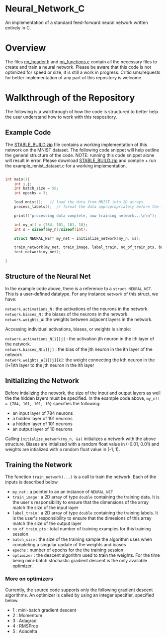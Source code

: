 # Neural_Network_C
An implementation of a standard feed-forward neural network written entirely in C.

# Overview

The files [nn_header.h](./nn_header.h) and [nn_functions.c](./nn_functions.c) contain all the necessary files to create and train a neural network. Please be aware that this code is not optimized for speed or size,
it is still a work in progress. Criticisms/requests for better implementation of any part of this repository is welcome.

# Walkthrough of the Repository

The following is a walkthrough of how the code is structured to better help the user understand how to work with this respository.

## Example Code

The [STABLE_BUILD.zip](./STABLE_BUILD.zip) file contains a working implementation of this network on the MNIST dataset. The following code snippet will help outline the general structure of the code. NOTE: running this code snippet alone will result in error. Please download [STABLE_BUILD.zip](./STABLE_BUILD.zip) and compile + run the example_mnist_dataset.c for a working implementation.

```C

int main(){
    int i,j;
    int batch_size = 50;
    int epochs = 3;

    load_mnist();   // load the data from MNIST into 2D arrays.
    process_labels();  // format the data appropropriately before the function to train the network is called.

    printf("processing data complete, now training network...\n\n");

    int my_n[] = {784, 101, 101, 10};  
    int s = sizeof(my_n)/sizeof(int);

    struct NEURAL_NET* my_net = initialize_network(my_n, &s);

    train_network(my_net, train_image, label_train, no_of_train_pts, batch_size, epochs, 1);
    test_network(my_net);

}

```
## Structure of the Neural Net

In the example code above, there is a reference to a `struct NEURAL_NET`. This is a user-defined datatype. For any instance `network` of this struct, we have:

`network.activations_N` : the activations of the neurons in the network. <br />
`network.biases_N` : the biases of the neurons in the network. <br />
`network.weights_W`: the weights between adjacent layers in the network. <br />

Accessing individual activations, biases, or weights is simple: <br />


`network.activations_N[i][j]` : the activation jth neuron in the ith layer of the network.  <br />
`network.biases_N[i][j]` : the bias of the jth neuron in the ith layer of the network <br />
`network.weights_W[i][j][k]`: the weight connecting the kth neuron in the (i+1)th layer to the jth neuron in the ith layer <br />

## Initializing the Network

Before intializing the network, the size of the input and output layers as well the the hidden layers must be specified. In the example code above, `my_n[] = {784, 101, 101, 10}` specifies the following: <br />

- an input layer of 784 neurons <br />
- a hidden layer of 101 neurons <br />
- a hidden layer of 101 neurons <br />
- an output layer of 10 neurons <br />

Calling `initialize_network(my_n, &s)` initializes a network with the above structure. Biases are intialized with a random float value in (-0.01, 0.01) and weights are intialized with a random float value in (-1, 1).

## Training the Network

The function `train_network(...)` is a call to train the network. Each of the inputs is described below. <br />

- `my_net` : a pointer to an an instance of `NEURAL_NET`
- `train_image` : a 2D array of type `double` containing the training data. It is the user's responsibility to ensure that the dimensions of the array match the size of the input layer
- `label_train` : a 2D array of type `double` containing the training labels. It is the user's responsibility to ensure that the dimesions of this array match the size of the output layer
- `no_of_train_pts` : total number of training examples for this training session
- `batch_size` : the size of the training sample the algorithm uses when completing a singular update of the weights and biases
- `epochs` : number of epochs for the the training session
- `optimizer` : the descent algorithm used to train the weights. For the time being mini-batch stochastic gradient descent is the only available optimizer.

### More on optimizers

Currently, the source code supports only the following gradient descent algorithms. An optimizer is called by using an integer specifier, specified below.

- 1 : mini-batch gradient descent
- 2 : Momentum
- 3 : Adagrad
- 4 : RMSProp
- 5 : Adadelta
